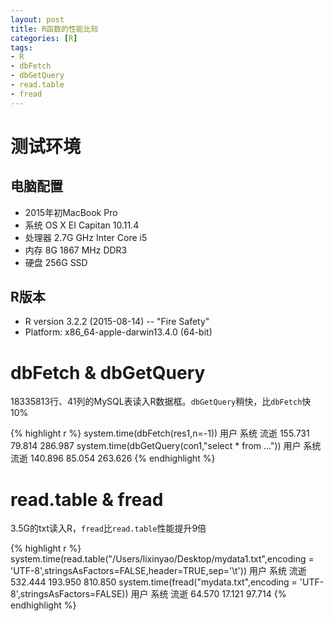 ```yaml
---
layout: post
title: R函数的性能比较
categories: [R]
tags:
- R
- dbFetch
- dbGetQuery
- read.table
- fread
---
```


# 测试环境

## 电脑配置

- 2015年初MacBook Pro
- 系统 OS X EI Capitan 10.11.4
- 处理器 2.7G  GHz Inter Core i5
- 内存 8G 1867 MHz DDR3
- 硬盘 256G SSD

## R版本

- R version 3.2.2 (2015-08-14) -- "Fire Safety"
- Platform: x86_64-apple-darwin13.4.0 (64-bit)

# dbFetch & dbGetQuery

18335813行、41列的MySQL表读入R数据框。`dbGetQuery`稍快，比`dbFetch`快10%

{% highlight r %}
system.time(dbFetch(res1,n=-1))
   用户    系统    流逝
155.731  79.814 286.987
system.time(dbGetQuery(con1,"select * from ..."))
   用户    系统    流逝
140.896  85.054 263.626
{% endhighlight %}

# read.table & fread

3.5G的txt读入R，`fread`比`read.table`性能提升9倍

{% highlight r %}
system.time(read.table("/Users/lixinyao/Desktop/mydata1.txt",encoding = 'UTF-8',stringsAsFactors=FALSE,header=TRUE,sep='\t'))
   用户    系统    流逝             
532.444 193.950 810.850
system.time(fread("mydata.txt",encoding = 'UTF-8',stringsAsFactors=FALSE))
  用户   系统   流逝
64.570 17.121 97.714
{% endhighlight %}
